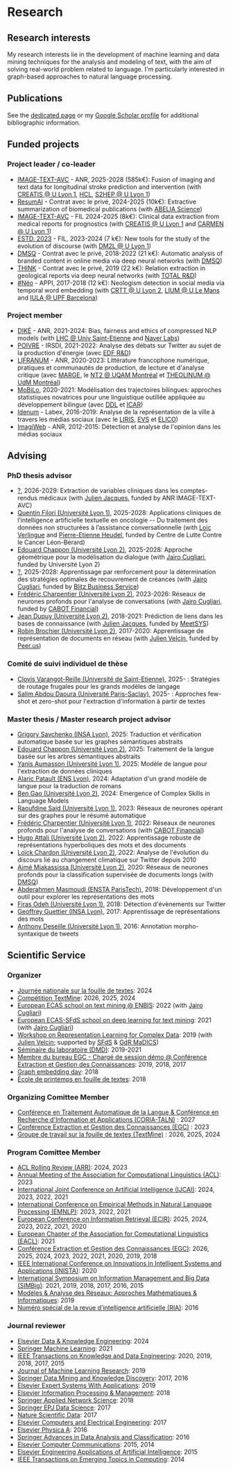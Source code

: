 # Research

## Research interests

My research interests lie in the development of machine learning and data mining techniques for the analysis and modeling of text, with the aim of solving real-world problem related to language. I'm particularly interested in graph-based approaches to natural language processing.

## Publications

See the [dedicated page](publications.md) or my [Google Scholar profile](https://scholar.google.com/citations?user=mM_oO18AAAAJ) for additional bibliographic information.

## Funded projects

### Project leader / co-leader

- [IMAGE-TEXT-AVC](#) - ANR, 2025-2028 (585k€): Fusion of imaging and text data for longitudinal stroke prediction and
intervention (with [CREATIS @ U Lyon 1](https://www.creatis.insa-lyon.fr/site7/fr), [HCL](https://www.chu-lyon.fr), [S2HEP @ U Lyon 1](https://carmen.univ-lyon1.fr))
- [ResumAI](#) - Contrat avec le privé, 2024-2025 (10k€): Extractive summarization of biomedical publications (with [ABELIA Science](https://www.abelia-science.fr))
- [IMAGE-TEXT-AVC](#) - FIL 2024-2025 (8k€): Clinical data extraction from medical reports for prognostics (with [CREATIS @ U Lyon 1](https://www.creatis.insa-lyon.fr/site7/fr) and [CARMEN @ U Lyon 1](https://carmen.univ-lyon1.fr))
- [ESTD. 2023](#) - FIL, 2023-2024 (7 k€): New tools for the study of the evolution of discourse (with [DM2L @ U Lyon 1](https://liris.cnrs.fr/equipe/dm2l))
- [DMSQ](#) - Contrat avec le privé, 2018-2022 (21 k€): Automatic analysis of branded content in online media via deep neural networks (with [DMSQ](https://dmsq.io))
- [THINK](#) - Contrat avec le privé, 2019 (22 k€): Relation extraction in geological reports via deep neural networks (with [TOTAL R&D](https://www.total.com))
- [#Néo](#) - APPI, 2017-2018 (12 k€): Neologism detection in social media via temporal word embedding (with [CRTT @ U Lyon 2](https://cerla.univ-lyon2.fr), [LIUM @ U Le Mans](https://lium.univ-lemans.fr) and [IULA @ UPF Barcelona](https://www.upf.edu/web/iula))

### Project member

- [DIKÉ](#) - ANR, 2021-2024: Bias, fairness and ethics of compressed NLP models (with [LHC @ Univ Saint-Etienne](https://laboratoirehubertcurien.univ-st-etienne.fr/en/index.html) and [Naver Labs](https://europe.naverlabs.com))
- [POIVRE](#) - IRSDI, 2021-2022: Analyse des débats sur Twitter au sujet de la production d'énergie (avec [EDF R&D](https://www.edf.fr/groupe-edf/inventer-l-avenir-de-l-energie/r-d-un-savoir-faire-mondial))
- [LIFRANUM](https://marge.univ-lyon3.fr/projet-lifranum) - ANR, 2020-2023: Littérature francophone numérique, pratiques et communautés de production, de lecture et d'analyse critique (avec [MARGE](#), le [NT2 @ UQAM Montréal](#) et [THEOLINUM @ UdM Montréal](#))
- [MoBiLo](#), 2020-2021: Modélisation des trajectoires bilingues: approches statistiques novatrices pour une linguistique outillée appliquée au développement bilingue (avec [DDL](#) et [ICAR](#))
- [Idenum](http://imu.universite-lyon.fr/projet/idenum-identites-numeriques-urbaines/) - Labex, 2016-2019: Analyse de la représentation de la ville à travers les médias sociaux (avec le [LIRIS](#), [EVS](#) et [ELICO](#))
- [ImagiWeb](http://mediamining.univ-lyon2.fr/velcin/imagiweb/) - ANR, 2012-2015: Détection et analyse de l'opinion dans les médias sociaux

## Advising

### PhD thesis advisor

- [?](#), 2026-2029: Extraction de variables cliniques dans les comptes-rendus médicaux (with [Julien Jacques](http://eric.univ-lyon2.fr/jjacques/), funded by ANR IMAGE-TEXT-AVC)
- [Quentin Filori (Université Lyon 1)](#), 2025-2028: Applications cliniques de l’intelligence artificielle textuelle en oncologie -- Du traitement des données non structurées à l’assistance conversationnelle (with [Loic Verlingue]() and [Pierre-Etienne Heudel](), funded by Centre de Lutte Contre le Cancer Léon-Bérard)
- [Edouard Chappon (Université Lyon 2)](#), 2025-2028: Approche géométrique pour la modélisation du dialogue (with [Jairo Cugliari](https://cugliari.github.io/website/), funded by Université Lyon 2)
- [?](), 2025-2028: Apprentissage par renforcement pour la détermination des stratégies optimales de recouvrement de créances (with [Jairo Cugliari](https://cugliari.github.io/website/), funded by [Blitz Business Service](https://www.blitzbs.com))
- [Frédéric Charpentier (Université Lyon 2)](#), 2023-2026: Réseaux de neurones profonds pour l'analyse de conversations (with [Jairo Cugliari](https://cugliari.github.io/website/), funded by [CABOT Financial](https://www.cabotfinancial.fr))
- [Jean Dupuy (Université Lyon 2)](#), 2018-2021: Prédiction de liens dans les bases de connaissance (with [Julien Jacques](http://eric.univ-lyon2.fr/jjacques/), funded by [MeetSYS](http://meetsys.com/)) 
- [Robin Brochier (Université Lyon 2)](#), 2017-2020: Apprentissage de représentation de documents en réseau (with [Julien Velcin](http://eric.univ-lyon2.fr/~jvelcin/), funded by [Peer.us](http://peer.us/))

### Comité de suivi individuel de thèse

- [Clovis Varangot-Reille (Université de Saint-Etienne)](#), 2025- : Stratégies de routage frugales pour les grands modèles de langage
- [Salim Abdou Daoura (Université Paris-Saclay)](#), 2025- : Approches few-shot et zero-shot pour l'extraction d'information à partir de textes

### Master thesis / Master research project advisor

- [Grigory Savchenko (INSA Lyon)](#), 2025: Traduction et vérification automatique basée sur les graphes sémantiques abstraits
- [Edouard Chappon (Université Lyon 2)](#), 2025: Traitement de la langue basée sur les arbres sémantiques abstraits
- [Yanis Aumasson (Université Lyon 1)](#), 2025: Modèle de langue pour l'extraction de données cliniques
- [Alaric Patault (ENS Lyon)](#), 2024: Adaptation d'un grand modèle de langue pour la traduction de romans
- [Ben Gao (Université Lyon 2)](#), 2024: Emergence of Complex Skills in Language Models
- [Raoufdine Said (Université Lyon 1)](#), 2023: Réseaux de neurones opérant sur des graphes pour le résumé automatique
- [Frédéric Charpentier (Université Lyon 1)](#), 2022: Réseaux de neurones profonds pour l'analyse de conversations (with [CABOT Financial](https://www.cabotfinancial.fr))
- [Hugo Attali (Université Lyon 2)](#), 2022: Apprentissage robuste de représentations hyperboliques des mots et des documents
- [Loïck Chardon (Université Lyon 2)](#), 2022: Analyse de l'évolution du discours lié au changement climatique sur Twitter depuis 2010
- [Aimé Miakassissa (Université Lyon 2)](#), 2020: Réseaux de neurones profonds pour la classification supervisée de documents longs (with [DMSQ](https://dmsq.io))
- [Abderahmen Masmoudi (ENSTA ParisTech)](#), 2018: Développement d'un outil pour explorer les représentations des mots
- [Firas Odeh (Université Lyon 1)](#), 2018: Détection d'évènements sur Twitter
- [Geoffrey Guettier (INSA Lyon)](#), 2017: Apprentissage de représentations des mots
- [Anthony Deseille (Université Lyon 1)](#), 2016: Annotation morpho-syntaxique de tweets

## Scientific Service

### Organizer

- [Journée nationale sur la fouille de textes](https://textmine-lyon.sciencesconf.org): 2024
- [Compétition TextMine](https://www.kaggle.com/competitions/defi-textmine-2024): 2026, 2025, 2024
- [European ECAS school on text mining @ ENBIS](https://www.enbis.org/activities/events/current/631_ENBIS_20_Pre_Conference_Event__Joint_ECAS_ENBIS_1_Day_Summer_Course___POSTPONED/): 2022 (with [Jairo Cugliari](http://eric.univ-lyon2.fr/jcugliari/))
- [European ECAS-SFdS school on deep learning for text mining](https://www.sfds.asso.fr/fr/ecas/632-home/): 2021 (with [Jairo Cugliari]())
- [Workshop on Representation Learning for Complex Data](http://mediamining.univ-lyon2.fr/workshop2019/): 2019 (with [Julien Velcin](); supported by [SFdS](#) & [GdR MaDICS](#))
- [Séminaire du laboratoire (DMD)](https://eric.msh-lse.fr/category/seminaires/): 2019-2021
- [Membre du bureau EGC - Chargé de session démo @ Conférence Extraction et Gestion des Connaissances](http://www.egc.asso.fr/category/manifestations/conferences): 2019, 2018, 2017
- [Graph embedding day](http://ged2018.sci-web.net): 2018
- [École de printemps en fouille de textes](https://eric.univ-lyon2.fr/textmining/): 2018

### Organizing Comittee Member

- [Conférence en Traitement Automatique de la Langue & Conférence en Recherche d'Information et Applications (CORIA-TALN)](#) : 2027
- [Conférence Extraction et Gestion des Connaissances (EGC)](https://egc2023.sciencesconf.org) : 2023
- [Groupe de travail sur la fouille de textes (TextMine)](https://textmine.sciencesconf.org) : 2026, 2025, 2024

### Program Comittee Member

- [ACL Rolling Review (ARR)](#): 2024, 2023
- [Annual Meeting of the Association for Computational Linguistics (ACL)](#): 2023
- [International Joint Conference on Artificial Intelligence (IJCAI)](#): 2024, 2023, 2022, 2021
- [International Conference on Empirical Methods in Natural Language Processing (EMNLP)](#): 2023, 2022, 2021
- [European Conference on Information Retrieval (ECIR)](#): 2025, 2024, 2023, 2022, 2021, 2020
- [European Chapter of the Association for Computational Linguistics (EACL)](#): 2021
- [Conférence Extraction et Gestion des Connaissances (EGC)](#): 2026, 2025, 2024, 2023, 2022, 2021, 2020, 2019, 2018
- [IEEE International Conference on Innovations in Intelligent Systems and Applications (INISTA)](#): 2020
- [International Symposium on Information Management and Big Data (SIMBig)](#): 2021, 2019, 2018, 2017, 2016, 2015
- [Modèles & Analyse des Réseaux: Approches Mathématiques & Informatiques](#): 2019
- [Numéro spécial de la revue d'intelligence artificielle (RIA)](#): 2016

### Journal reviewer

- [Elsevier Data & Knowledge Engineering](#): 2024
- [Springer Machine Learning](#): 2021
- [IEEE Transactions on Knowledge and Data Engineering](#): 2020, 2019, 2018, 2017, 2015
- [Journal of Machine Learning Research](#): 2019
- [Springer Data Mining and Knowledge Discovery](#): 2017, 2016
- [Elsevier Expert Systems With Applications](#): 2019
- [Elsevier Information Processing & Management](#): 2018
- [Springer Applied Network Science](#): 2018
- [Springer EPJ Data Science](#): 2017
- [Nature Scientific Data](#): 2017
- [Elsevier Computers and Electrical Engineering](#): 2017
- [Elsevier Physica A](#): 2016
- [Springer Advances in Data Analysis and Classification](#): 2016
- [Elsevier Computer Communications](#): 2015, 2014
- [Elsevier Engineering Applications of Artificial Intelligence](#): 2015 
- [IEEE Transactions on Emerging Topics in Computing](#): 2014
